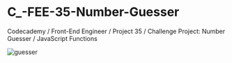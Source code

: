 # C_-FEE-35-Number-Guesser
Codecademy / Front-End Engineer / Project 35 / Challenge Project: Number Guesser / JavaScript Functions

![guesser](https://user-images.githubusercontent.com/104124293/197621329-df74de7f-c383-49f3-8bfa-28e33a463dfe.gif)
